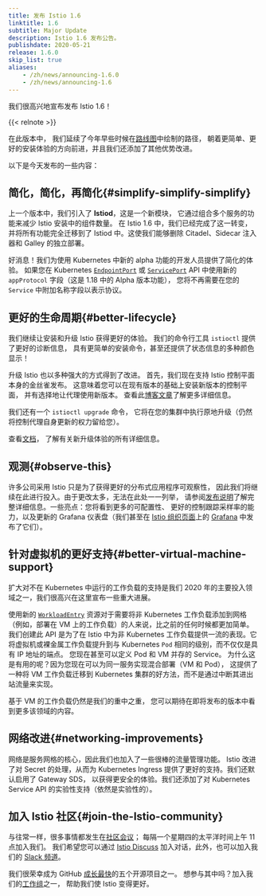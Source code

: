 ```yaml
---
title: 发布 Istio 1.6
linktitle: 1.6
subtitle: Major Update
description: Istio 1.6 发布公告。
publishdate: 2020-05-21
release: 1.6.0
skip_list: true
aliases:
    - /zh/news/announcing-1.6.0
    - /zh/news/announcing-1.6
---
```


我们很高兴地宣布发布 Istio 1.6！

{{< relnote >}}

在此版本中，
我们延续了今年早些时候在[路线图](/zh/blog/2020/tradewinds-2020/)中绘制的路径，
朝着更简单、更好的安装体验的方向前进，并且我们还添加了其他优势改进。

以下是今天发布的一些内容：

## 简化，简化，再简化{#simplify-simplify-simplify}

上一个版本中，我们引入了 **Istiod**，这是一个新模块，
它通过组合多个服务的功能来减少 Istio 安装中的组件数量。
在 Istio 1.6 中，我们已经完成了这一转变，
并将所有功能完全迁移到了 Istiod 中。这使我们能够删除
Citadel、Sidecar 注入器和 Galley 的独立部署。

好消息！我们为使用 Kubernetes 中新的 alpha 功能的开发人员提供了简化的体验。
如果您在 Kubernetes [`EndpointPort`](https://kubernetes.io/docs/reference/generated/kubernetes-api/v1.18/#endpointport-v1beta1-discovery-k8s-io)
或 [`ServicePort`](https://kubernetes.io/docs/reference/generated/kubernetes-api/v1.18/#serviceport-v1-core)
API 中使用新的 `appProtocol` 字段（这是 1.18 中的 Alpha 版本功能），
您将不再需要在您的 `Service` 中附加名称字段以表示协议。

## 更好的生命周期{#better-lifecycle}

我们继续让安装和升级 Istio 获得更好的体验。
我们的命令行工具 `istioctl` 提供了更好的诊断信息，
具有更简单的安装命令，甚至还提供了状态信息的多种颜色显示！

升级 Istio 也以多种强大的方式得到了改进。
首先，我们现在支持 Istio 控制平面本身的金丝雀发布。
这意味着您可以在现有版本的基础上安装新版本的控制平面，
并有选择地让代理使用新版本。
查看此[博客文章](/zh/blog/2020/multiple-control-planes/)了解更多详细信息。

我们还有一个 `istioctl upgrade` 命令，
它将在您的集群中执行原地升级（仍然将控制代理自身更新的权力留给您）。

查看[文档](/zh/docs/setup/upgrade/)，
了解有关新升级体验的所有详细信息。

## 观测{#observe-this}

许多公司采用 Istio 只是为了获得更好的分布式应用程序可观察性，
因此我们将继续在此进行投入。由于更改太多，无法在此处一一列举，
请参阅[发布说明](/zh/news/releases/1.6.x/announcing-1.6/change-notes/)了解完整详细信息。一些亮点：您将看到更多的可配置性、
更好的控制跟踪采样率的能力，以及更新的 Grafana
仪表盘（我们甚至在 [Istio 组织页面](https://grafana.com/orgs/istio)上的
[Grafana](https://grafana.com) 中发布了它们）。

## 针对虚拟机的更好支持{#better-virtual-machine-support}

扩大对不在 Kubernetes 中运行的工作负载的支持是我们
2020 年的主要投入领域之一，我们很高兴在这里宣布一些重大进展。

使用新的 [`WorkloadEntry`](/zh/docs/reference/config/networking/workload-entry/)
资源对于需要将非 Kubernetes 工作负载添加到网格（例如，部署在 VM
上的工作负载）的人来说，比之前的任何时候都更加简单。
我们创建此 API 是为了在 Istio 中为非 Kubernetes
工作负载提供一流的表现。它将虚拟机或裸金属工作负载提升到与
Kubernetes `Pod` 相同的级别，而不仅仅是具有 IP 地址的端点。
您现在甚至可以定义 Pod 和 VM 并存的 Service。
为什么这是有用的呢？因为您现在可以为同一服务实现混合部署（VM 和 Pod），
这提供了一种将 VM 工作负载迁移到 Kubernetes
集群的好方法，而不是通过中断其进出站流量来实现。

基于 VM 的工作负载仍然是我们的重中之重，
您可以期待在即将发布的版本中看到更多该领域的内容。

## 网络改进{#networking-improvements}

网络是服务网格的核心，因此我们也加入了一些很棒的流量管理功能。
Istio 改进了对 Secret 的处理，从而为 Kubernetes Ingress
提供了更好的支持。我们还默认启用了 Gateway SDS，
以获得更安全的体验。我们还添加了对 Kubernetes Service API
的实验性支持（依然是实验性的）。

## 加入 Istio 社区{#join-the-Istio-community}

与往常一样，很多事情都发生在[社区会议](https://github.com/istio/community#community-meeting)；
每隔一个星期四的太平洋时间上午 11 点加入我们。
我们希望您可以通过 [Istio Discuss](https://discuss.istio.io)
加入对话，此外，也可以加入我们的
[Slack 频道](https://istio.slack.com)。

我们很荣幸成为 GitHub [成长最快](https://octoverse.github.com/#top-and-trending-projects)的五个开源项目之一。
想参与其中吗？加入我们的[工作组](https://github.com/istio/community/blob/master/WORKING-GROUPS.md)之一，
帮助我们使 Istio 变得更好。
